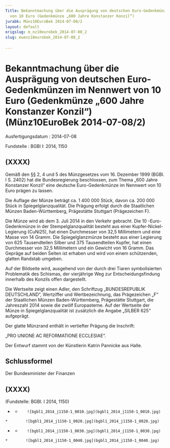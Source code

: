 ```yaml
---
Title: Bekanntmachung über die Ausprägung von deutschen Euro-Gedenkmünzen im Nennwert
  von 10 Euro (Gedenkmünze „600 Jahre Konstanzer Konzil“)
jurabk: Münz10EuroBek 2014-07-08/2
layout: default
origslug: m_nz10eurobek_2014-07-08_2
slug: muenz10eurobek_2014-07-08_2

---
```


# Bekanntmachung über die Ausprägung von deutschen Euro-Gedenkmünzen im Nennwert von 10 Euro (Gedenkmünze „600 Jahre Konstanzer Konzil“) (Münz10EuroBek 2014-07-08/2)

Ausfertigungsdatum
:   2014-07-08

Fundstelle
:   BGBl I: 2014, 1150


## (XXXX)

Gemäß den §§ 2, 4 und 5 des Münzgesetzes vom 16. Dezember 1999 (BGBl.
I S. 2402) hat die Bundesregierung beschlossen, zum Thema „600 Jahre
Konstanzer Konzil“ eine deutsche Euro-Gedenkmünze im Nennwert von 10
Euro prägen zu lassen.

Die Auflage der Münze beträgt ca. 1 400 000 Stück, davon ca. 200 000
Stück in Spiegelglanzqualität. Die Prägung erfolgt durch die
Staatlichen Münzen Baden-Württemberg, Prägestätte Stuttgart
(Prägezeichen F).

Die Münze wird ab dem 3. Juli 2014 in den Verkehr gebracht. Die 10
-Euro-Gedenkmünze in der Stempelglanzqualität besteht aus einer
Kupfer-Nickel-Legierung (CuNi25), hat einen Durchmesser von 32,5
Millimetern und eine Masse von 14 Gramm. Die Spiegelglanzmünze besteht
aus einer Legierung von 625 Tausendteilen Silber und 375 Tausendteilen
Kupfer, hat einen Durchmesser von 32,5 Millimetern und ein Gewicht von
16 Gramm. Das Gepräge auf beiden Seiten ist erhaben und wird von einem
schützenden, glatten Randstab umgeben.

Auf der Bildseite wird, ausgehend von der durch drei Tiaren
symbolisierten Problematik des Schismas, der vierjährige Weg zur
Entscheidungsfindung innerhalb des Konzils offen dargestellt.

Die Wertseite zeigt einen Adler, den Schriftzug „BUNDESREPUBLIK
DEUTSCHLAND“, Wertziffer und Wertbezeichnung, das Prägezeichen „F“ der
Staatlichen Münzen Baden-Württemberg, Prägestätte Stuttgart, die
Jahreszahl 2014 sowie die zwölf Europasterne. Auf der Wertseite der
Münze in Spiegelglanzqualität ist zusätzlich die Angabe „SILBER 625“
aufgeprägt.

Der glatte Münzrand enthält in vertiefter Prägung die Inschrift:

„PRO UNIONE AC
REFORMATIONE ECCLESIAE“.

Der Entwurf stammt von der Künstlerin Katrin Pannicke aus Halle.


## Schlussformel

Der Bundesminister der Finanzen


## (XXXX)

(Fundstelle: BGBl. I 2014, 1150)


*    *        ![bgbl1_2014_j1150-1_0010.jpg](bgbl1_2014_j1150-1_0010.jpg)
    *        ![bgbl1_2014_j1150-1_0020.jpg](bgbl1_2014_j1150-1_0020.jpg)

*    *        ![bgbl1_2014_j1150-1_0030.jpg](bgbl1_2014_j1150-1_0030.jpg)
    *        ![bgbl1_2014_j1150-1_0040.jpg](bgbl1_2014_j1150-1_0040.jpg)


